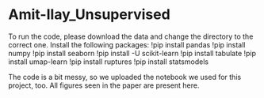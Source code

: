 # Amit-Ilay_Unsupervised

To run the code, please download the data and change the directory to the correct one.
Install the following packages:
  !pip install pandas
  !pip install numpy
  !pip install seaborn
  !pip install -U scikit-learn
  !pip install tabulate
  !pip install umap-learn
  !pip install ruptures
  !pip install statsmodels

The code is a bit messy, so we uploaded the notebook we used for this project, too.
All figures seen in the paper are present here.
